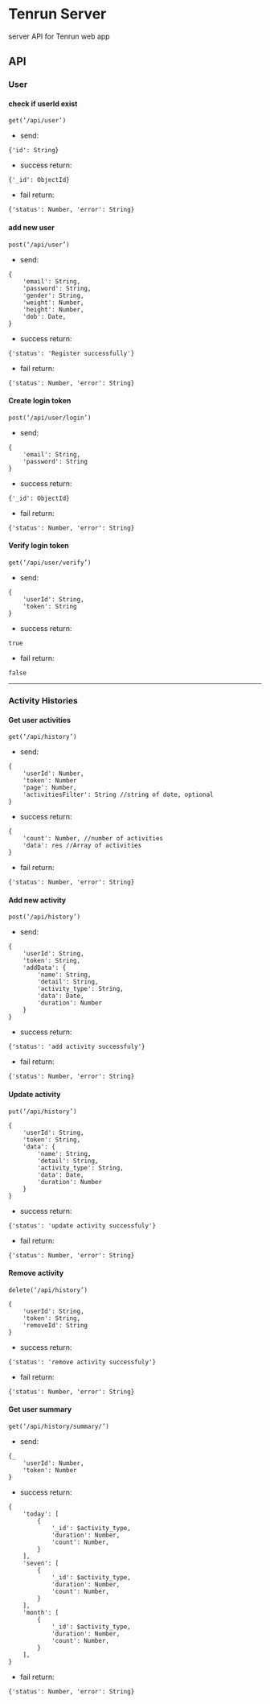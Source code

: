 # Tenrun Server

server API for Tenrun web app

## API
### User

#### check if userId exist
`get(‘/api/user’) `

- send:
```
{'id': String}
```

- success return:
```
{'_id': ObjectId}
```
- fail return:
```
{'status': Number, 'error': String}
```

#### add new user
`post(‘/api/user’)`
- send: 
```
{
    'email': String,
    'password': String,
    'gender': String,
    'weight': Number,
    'height': Number,
    'dob': Date,
}
```

- success return: 
```
{'status': 'Register successfully'}
```
- fail return: 
```
{'status': Number, 'error': String}
```


#### Create login token
`post(‘/api/user/login’)`
- send:
```
{
    'email': String,
    'password': String
}
```

- success return:
```
{'_id': ObjectId}
```
- fail return:
```
{'status': Number, 'error': String}
```

#### Verify login token
`get(‘/api/user/verify’)`
- send:
```
{
    'userId': String,
    'token': String
}
```

- success return:
```
true
```
- fail return:
```
false
```

------------


### Activity Histories
#### Get user activities
`get(‘/api/history’)`
- send:
```
{
    'userId': Number,
    'token': Number
    'page': Number,
    'activitiesFilter': String //string of date, optional
}
```

- success return:
```
{
    'count': Number, //number of activities
    'data': res //Array of activities
}
```
- fail return:
```
{'status': Number, 'error': String}
```

#### Add new activity
`post(‘/api/history’)`

- send:
```
{
    'userId': String,
    'token': String,
    'addData': {
        'name': String,
        'detail': String,
        'activity_type': String,
        'data': Date,
        'duration': Number
    }
}
```

- success return:
```
{'status': 'add activity successfuly'}
```
- fail return:
```
{'status': Number, 'error': String}
```

#### Update activity
`put(‘/api/history’)`
```
{
    'userId': String,
    'token': String,
    'data': {
        'name': String,
        'detail': String,
        'activity_type': String,
        'data': Date,
        'duration': Number
    }
}

```


- success return:
```
{'status': 'update activity successfuly'}
```
- fail return:
```
{'status': Number, 'error': String}
```

#### Remove activity
`delete(‘/api/history’)`
```
{
    'userId': String,
    'token': String,
    'removeId': String
}

```


- success return:
```
{'status': 'remove activity successfuly'}
```
- fail return:
```
{'status': Number, 'error': String}
```

#### Get user summary
`get(‘/api/history/summary/’)`
- send:
```
{_
    'userId': Number,
    'token': Number
}
```

- success return:
```
{
    'today': [
        {
            '_id': $activity_type,
            'duration': Number,
            'count': Number,
        }
    ],
    'seven': [
        {
            '_id': $activity_type,
            'duration': Number,
            'count': Number,
        }
    ],
    'month': [
        {
            '_id': $activity_type,
            'duration': Number,
            'count': Number,
        }
    ],
}
```
- fail return:
```
{'status': Number, 'error': String}
```
